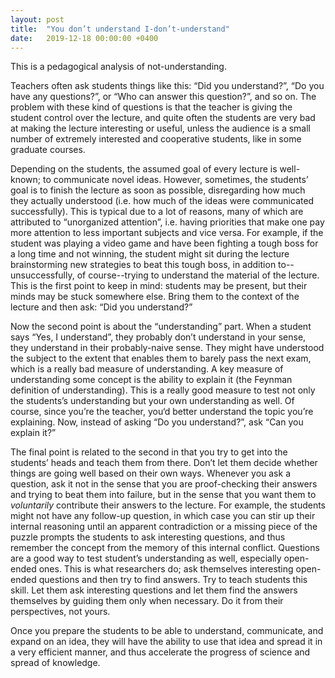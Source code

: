 ```yaml
---
layout: post
title:  "You don’t understand I-don’t-understand"
date:   2019-12-18 00:00:00 +0400
---
```


This is a pedagogical analysis of not-understanding.

Teachers often ask students things like this: “Did you understand?”, “Do you have any questions?”, or “Who can answer this question?”, and so on. The problem with these kind of questions is that the teacher is giving the student control over the lecture, and quite often the students are very bad at making the lecture interesting or useful, unless the audience is a small number of extremely interested and cooperative students, like in some graduate courses.

Depending on the students, the assumed goal of every lecture is well-known; to communicate novel ideas. However, sometimes, the students’ goal is to finish the lecture as soon as possible, disregarding how much they actually understood (i.e. how much of the ideas were communicated successfully). This is typical due to a lot of reasons, many of which are attributed to “unorganized attention”, i.e. having priorities that make one pay more attention to less important subjects and vice versa. For example, if the student was playing a video game and have been fighting a tough boss for a long time and not winning, the student might sit during the lecture brainstorming new strategies to beat this tough boss, in addition to--unsuccessfully, of course--trying to understand the material of the lecture. This is the first point to keep in mind: students may be present, but their minds may be stuck somewhere else. Bring them to the context of the lecture and then ask: “Did you understand?”

Now the second point is about the “understanding” part. When a student says “Yes, I understand”, they probably don’t understand in your sense, they understand in their probably-naive sense. They might have understood the subject to the extent that enables them to barely pass the next exam, which is a really bad measure of understanding. A key measure of understanding some concept is the ability to explain it (the Feynman definition of understanding). This is a really good measure to test not only the students’s understanding but your own understanding as well. Of course, since you’re the teacher, you‘d better understand the topic you’re explaining. Now, instead of asking “Do you understand?”, ask “Can you explain it?”

The final point is related to the second in that you try to get into the students’ heads and teach them from there. Don’t let them decide whether things are going well based on their own ways. Whenever you ask a question, ask it not in the sense that you are proof-checking their answers and trying to beat them into failure, but in the sense that you want them to *voluntarily* contribute their answers to the lecture. For example, the students might not have any follow-up question, in which case you can stir up their internal reasoning until an apparent contradiction or a missing piece of the puzzle prompts the students to ask interesting questions, and thus remember the concept from the memory of this internal conflict. Questions are a good way to test student’s understanding as well, especially open-ended ones. This is what researchers do; ask themselves interesting open-ended questions and then try to find answers. Try to teach students this skill. Let them ask interesting questions and let them find the answers themselves by guiding them only when necessary. Do it from their perspectives, not yours.

Once you prepare the students to be able to understand, communicate, and expand on an idea, they will have the ability to use that idea and spread it in a very efficient manner, and thus accelerate the progress of science and spread of knowledge.
